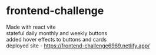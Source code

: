 # frontend-challenge
Made with react vite  
stateful daily monthly and weekly buttons  
added hover effects to buttons and cards  
deployed site - https://frontend-challenge6969.netlify.app/
